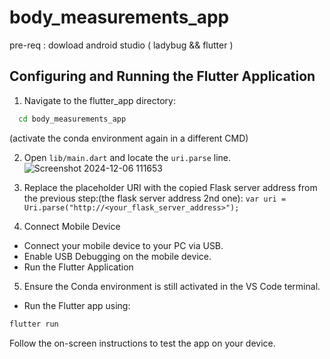 # body_measurements_app
pre-req : dowload android studio ( ladybug && flutter )

## Configuring and Running the Flutter Application
1. Navigate to the flutter_app directory:
```bash
  cd body_measurements_app
  ```
(activate the conda environment again in a different CMD)

2. Open `lib/main.dart` and locate the `uri.parse` line.
![Screenshot 2024-12-06 111653](https://github.com/user-attachments/assets/2850d30a-7c93-45df-b194-634f715e247d)

3. Replace the placeholder URI with the copied Flask server address from the previous step:(the flask server address 2nd one):
`var uri = Uri.parse("http://<your_flask_server_address>");`

4. Connect Mobile Device
- Connect your mobile device to your PC via USB.
- Enable USB Debugging on the mobile device.
- Run the Flutter Application

5. Ensure the Conda environment is still activated in the VS Code terminal.
- Run the Flutter app using:
```bash
flutter run
```

Follow the on-screen instructions to test the app on your device.

